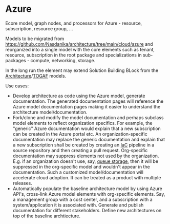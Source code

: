 # Azure

Ecore model, graph nodes, and processors for Azure - resource, subscription, resource group, ...

Models to be migrated from https://github.com/Nasdanika/architecture/tree/main/cloud/azure and reorganized into a single model with 
the core elements such as tenant, resource, subscription in the root package and specializations in sub-packages - compute, networking, storage.

In the long run the element may extend Solution Building BLock from the [Architecture](https://github.com/Nasdanika-Models/architecture)/[TOGAF](https://github.com/Nasdanika-Models/togaf) models.

Use cases:

* Develop architecture as code using the Azure model, generate documentation. The generated documentation pages will reference the Azure model documentation pages making it easier to understand the architecture model/documentation.
* Fork/clone and modify the model documentation and perhaps subclass model elements to reflect organization specifics. For example, the "generic" Azure documentation would explain that a new subscription can be created in the Azure portal etc. 
An organization-specific documentation may replace the generic documentation and explain that a new subscription shall be created by creating an [IaC](https://en.wikipedia.org/wiki/Infrastructure_as_code) pipeline in a source repository and then creating a pull request.
Org-specific documentation may suppress elements not used by the organization. E.g. if an organization doesn't use, say, [queue storage](https://azure.microsoft.com/en-us/products/storage/queues), then it will be suppressed in the org-specific model and wouldn't appear in the documentation.
Such a customized model/documentation will accelerate cloud adoption. It can be treated as a product with multiple releases. 
* Automatically populate the baseline architecture model by using Azure API's, cross-link Azure model elements with org-specific elements. Say, a management group with a cost center, and a subscription with a system/application it is associated with. 
Generate and publish documentation for different stakeholders. Define new architectures on top of the baseline archtiecture.
